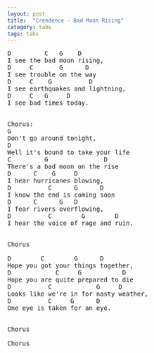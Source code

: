 ```yaml
---
layout: post
title:  "Creedence - Bad Moon Rising"
category: tabs
tags: tabs
---
```

<pre>
D         C   G    D       
I see the bad moon rising,
D     C       G      D
I see trouble on the way
D     C    G          D          
I see earthquakes and lightning,
D     C   G     D
I see bad times today.


Chorus:
G                                   
Don't go around tonight,  
D
Well it's bound to take your life
C         G               D
There's a bad moon on the rise
D      C    G     D         
I hear hurricanes blowing,
D          C      G      D
I know the end is coming soon
D      C      G   D         
I fear rivers overflowing,
D          C        G        D
I hear the voice of rage and ruin.


Chorus

D        C        G      D          
Hope you got your things together,  
D            C     G           D
Hope you are quite prepared to die
D          C            G     D         
Looks like we're in for nasty weather,
D          C     G      D
One eye is taken for an eye.


Chorus

Chorus

</pre>
